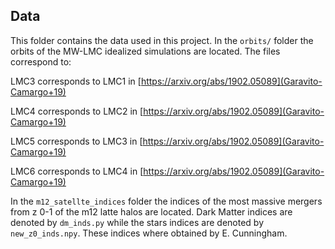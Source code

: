 ## Data 

This folder contains the data used in this project. 
In the `orbits/` folder the orbits of the MW-LMC idealized simulations are located. 
The files correspond to: 

LMC3 corresponds to LMC1 in [https://arxiv.org/abs/1902.05089](Garavito-Camargo+19) 

LMC4 corresponds to LMC2 in [https://arxiv.org/abs/1902.05089](Garavito-Camargo+19)

LMC5 corresponds to LMC3 in [https://arxiv.org/abs/1902.05089](Garavito-Camargo+19)

LMC6 corresponds to LMC4 in [https://arxiv.org/abs/1902.05089](Garavito-Camargo+19)

In the `m12_satellte_indices` folder the indices of the most massive mergers from z 0-1 of the m12 latte
halos are located. Dark Matter indices are denoted by `dm_inds.py` while the stars indices are 
denoted by `new_z0_inds.npy`. These indices where obtained by E. Cunningham. 



